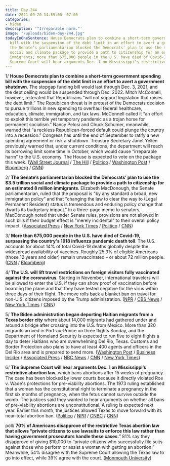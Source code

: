 ```yaml
---
title: Day 244
date: 2021-09-20 14:59:00 -07:00
categories:
- biden
description: '"Irreparable harm."'
image: "/uploads/biden-day-244.jpg"
todayInOneSentence: House Democrats plan to combine a short-term government spending
  bill with the suspension of the debt limit in an effort to avert a government shutdown;
  the Senate’s parliamentarian blocked the Democrats’ plan to use the $3.5 trillion
  social and climate package to provide a path to citizenship for an estimated 8 million
  immigrants; more than 675,000 people in the U.S. have died of Covid-19; and the
  Supreme Court will hear arguments Dec. 1 on Mississippi’s restrictive abortion law.
---
```


1/ **House Democrats plan to combine a short-term government spending bill with the suspension of the debt limit in an effort to avert a government shutdown**. The stopgap funding bill would last through Dec. 3, 2021, and the debt ceiling would be suspended through Dec. 2022. Mitch McConnell, however, reiterated that Republicans “will not support legislation that raises the debt limit.” The Republican threat is in protest of the Democrats decision to pursue trillions in new spending to overhaul federal healthcare, education, climate, immigration, and tax laws. McConnell called it “an effort to exploit this terrible yet temporary pandemic as a trojan horse for permanent socialism.” Nancy Pelosi and Chuck Schumer, meanwhile, warned that “a reckless Republican-forced default could plunge the country into a recession.” Congress has until the end of September to ratify a new spending agreement or risk a shutdown. Treasury Secretary Janet Yellen previously warned that, under current conditions, the department will reach its borrowing limit some time in October, which would cause “irreparable harm” to the U.S. economy. The House is expected to vote on the package this week. ([Wall Street Journal](https://www.wsj.com/articles/house-to-vote-on-spending-measure-that-includes-debt-limit-suspension-11632164472?mod=politics_lead_pos2) / [The Hill](https://thehill.com/policy/finance/573054-democrats-to-add-debt-limit-hike-to-short-term-government-spending-bill?rl=1) / [Politico](https://www.politico.com/news/2021/09/20/democrats-government-shutdown-debt-limit-513008) / [Washington Post](https://www.washingtonpost.com/us-policy/2021/09/20/congress-shutdown-debt-ceiling-biden/?location=alert&wpmk=1&wpisrc=al_news__alert-economy--alert-politics--alert-national&pwapi_token) / [Bloomberg](https://www.bloomberg.com/news/articles/2021-09-20/democrats-link-debt-limit-to-vital-spending-bill-in-risky-move?sref=MIBMEEoj) / [CNN](https://www.cnn.com/2021/09/20/politics/congress-democrats-debt-limit-shutdown-deadlines/index.html))

2/ **The Senate’s parliamentarian blocked the Democrats’ plan to use the $3.5 trillion social and climate package to provide a path to citizenship for an estimated 8 million immigrants**. Elizabeth MacDonough, the Senate parliamentarian, ruled that the proposal is "by any standard a broad, new immigration policy” and that "changing the law to clear the way to (Legal Permanent Resident) status is tremendous and enduring policy change that dwarfs its budgetary impact." In a three-page memo to senators, MacDonough noted that under Senate rules, provisions are not allowed in such bills if their budget effect is “merely incidental” to their overall policy impact. ([Associated Press](https://apnews.com/article/joe-biden-immigration-e590795e4593feccb2d966090a633be7) / [New York Times](https://www.nytimes.com/2021/09/19/us/politics/immigration-citizenship.html) / [Politico](https://www.politico.com/news/2021/09/19/democrats-immigration-reform-spending-bill-512898) / [CNN](https://www.cnn.com/2021/09/19/politics/immigration-senate-parliamentarian-budget-reconciliation/index.html))

3/ **More than 675,000 people in the U.S. have died of Covid-19, surpassing the country's 1918 influenza pandemic death toll**. The U.S. accounts for about 14% of total Covid-19 deaths globally despite the widespread availability of vaccines. Roughly 25.3% of eligible Americans (those 12 years and older) remain unvaccinated – or about 72 million people. ([CNN](https://www.cnn.com/us/live-news/coronavirus-pandemic-vaccine-updates-09-20-21/h_9235b1080a7bd0bbee1fb393d8055b2b) / [Bloomberg](https://www.bloomberg.com/news/articles/2021-09-20/covid-19-toll-in-u-s-is-about-to-surpass-1918-pandemic-deaths?sref=MIBMEEoj))

4/ **The U.S. will lift travel restrictions on foreign visitors fully vaccinated against the coronavirus**. Starting in November, international travelers will be allowed to enter the U.S. if they can show proof of vaccination before boarding the plane and that they have tested negative for the virus within three days of their flight. The move rolls back a blanket ban on travel for non-U.S. citizens imposed by the Trump administration. ([NPR](https://www.npr.org/2021/09/20/1038912216/white-house-says-vaccinated-foreign-nationals-will-be-allowed-to-fly-to-the-u-s) / [CBS News](https://www.cbsnews.com/news/covid-vaccine-foreign-nationals-biden-administration-require/) / [New York Times](https://www.nytimes.com/live/2021/09/20/world/covid-delta-variant-vaccine/us-travel-ban) / [CNN](https://www.cnn.com/2021/09/20/politics/biden-administration-international-travel-restrictions/index.html))

5/ **The Biden administration began deporting Haitian migrants from a Texas border city** where about 14,000 migrants had gathered under and around a bridge after crossing into the U.S. from Mexico. More than 320 migrants arrived in Port-au-Prince on three flights Sunday, and the Department of Homeland Security is expected to run five to eight flights a day to deter Haitians who are overwhelming Del Rio, Texas. Customs and Border Protection also plans to have at least 400 agents and officers in the Del Rio area and is prepared to send more. ([Washington Post](https://www.washingtonpost.com/nation/2021/09/19/determined-migrants-unfazed-deportations-begin-texas-border/) / [Business Insider](https://www.businessinsider.com/us-started-deporting-haitians-camped-out-along-the-texas-border-2021-9) / [Associated Press](https://apnews.com/article/texas-migrants-haiti-del-rio-border-mexico-14cc4765f758df5aaf6fa546525416b7) / [NBC News](https://www.nbcnews.com/news/us-news/u-s-ramps-plan-expel-haitian-migrants-gathered-texas-n1279507) / [CNN](https://www.cnn.com/2021/09/18/politics/biden-haiti-deportations/index.html) / [New York Times](https://www.nytimes.com/2021/09/18/us/politics/biden-administration-haiti-texas.html))

6/ **The Supreme Court will hear arguments Dec. 1 on Mississippi’s restrictive abortion law**, which bans abortions after 15 weeks of pregnancy. The case has been blocked by lower courts because it directly violated Roe v. Wade's protections for pre-viability abortions. The 1973 ruling established that a woman has the constitutional right to terminate a pregnancy in the first six months of pregnancy, when the fetus cannot survive outside the womb. The justices said they wanted to hear arguments on whether all bans of pre-viability abortions are unconstitutional. A ruling is expected next year. Earlier this month, the justices allowed Texas to move forward with its near-total abortion ban. ([Politico](https://www.politico.com/news/2021/09/20/supreme-court-abortion-case-513012) / [NPR](https://www.npr.org/2021/09/20/1038972266/supreme-court-date-roe-wade-dobbs-jackson-womens) / [CNBC](https://www.cnbc.com/2021/09/20/supreme-court-will-hear-mississippi-abortion-case-challenging-roe-v-wade-on-dec-1.html) / [CNN](https://www.cnn.com/2021/09/20/politics/supreme-court-mississippi-abortion-law/index.html))

poll/ **70% of Americans disapprove of the restrictive Texas abortion law that allows “private citizens to use lawsuits to enforce this law rather than having government prosecutors handle these cases.”** 81% say they disapprove of giving $10,000 to “private citizens who successfully file suits against those who perform or assist a woman with getting an abortion.” Meanwhile, 54% disagree with the Supreme Court allowing the Texas law to go into effect, while 39% agree with the court. ([Monmouth University](https://www.monmouth.edu/polling-institute/reports/monmouthpoll_us_092021/))